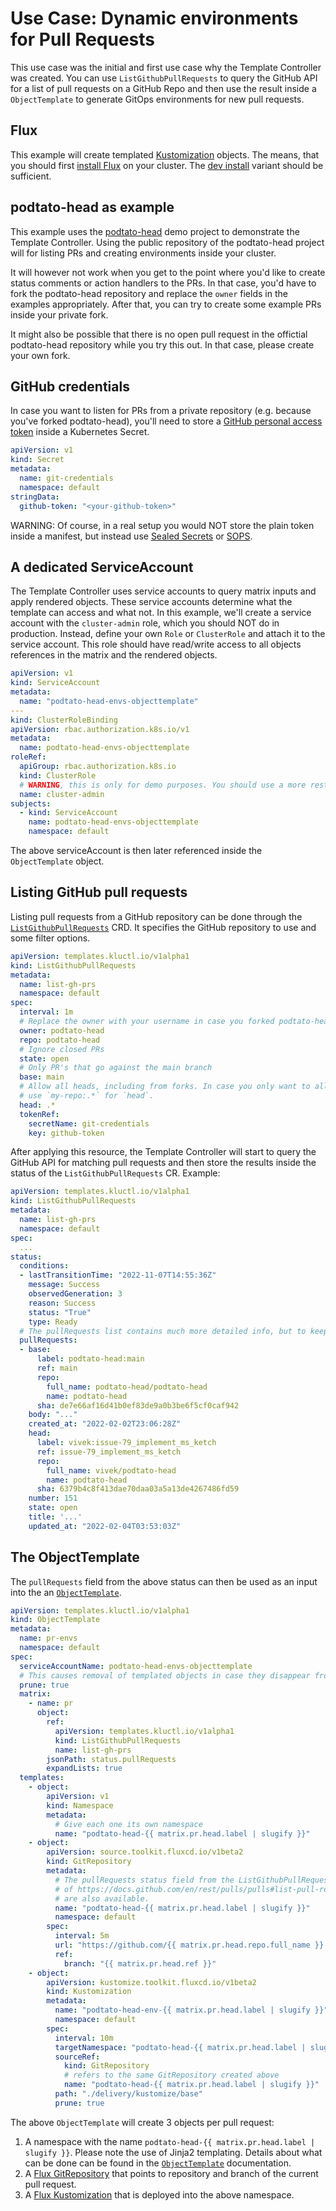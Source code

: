 # Use Case: Dynamic environments for Pull Requests

This use case was the initial and first use case why the Template Controller was created. You can use `ListGithubPullRequests`
to query the GitHub API for a list of pull requests on a GitHub Repo and then use the result inside a `ObjectTemplate`
to generate GitOps environments for new pull requests.

## Flux

This example will create templated [Kustomization](https://fluxcd.io/flux/components/kustomize/kustomization/)
objects. The means, that you should first [install Flux](https://fluxcd.io/flux/installation/) on your cluster. The
[dev install](https://fluxcd.io/flux/installation/#dev-install) variant should be sufficient.

## podtato-head as example

This example uses the [podtato-head](https://github.com/podtato-head/podtato-head) demo project to demonstrate the
Template Controller. Using the public repository of the podtato-head project will for listing PRs and creating
environments inside your cluster.

It will however not work when you get to the point where you'd like to create status comments or action handlers to
the PRs. In that case, you'd have to fork the podtato-head repository and replace the `owner` fields in the examples
appropriately. After that, you can try to create some example PRs inside your private fork.

It might also be possible that there is no open pull request in the offictial podtato-head repository while you try this
out. In that case, please create your own fork.

## GitHub credentials

In case you want to listen for PRs from a private repository (e.g. because you've forked podtato-head), you'll need to store a
[GitHub personal access token](https://docs.github.com/en/authentication/keeping-your-account-and-data-secure/creating-a-personal-access-token)
inside a Kubernetes Secret.

```yaml
apiVersion: v1
kind: Secret
metadata:
  name: git-credentials
  namespace: default
stringData:
  github-token: "<your-github-token>"
```

WARNING: Of course, in a real setup you would NOT store the plain token inside a manifest, but instead use
[Sealed Secrets](https://github.com/bitnami-labs/sealed-secrets) or [SOPS](https://github.com/mozilla/sops).

## A dedicated ServiceAccount

The Template Controller uses service accounts to query matrix inputs and apply rendered objects. These service accounts
determine what the template can access and what not. In this example, we'll create a service account with the
`cluster-admin` role, which you should NOT do in production. Instead, define your own `Role` or `ClusterRole` and
attach it to the service account. This role should have read/write access to all objects references in the matrix and
the rendered objects.

```yaml
apiVersion: v1
kind: ServiceAccount
metadata:
  name: "podtato-head-envs-objecttemplate"
---
kind: ClusterRoleBinding
apiVersion: rbac.authorization.k8s.io/v1
metadata:
  name: podtato-head-envs-objecttemplate
roleRef:
  apiGroup: rbac.authorization.k8s.io
  kind: ClusterRole
  # WARNING, this is only for demo purposes. You should use a more restricted role for the ObjectTemplate
  name: cluster-admin
subjects:
  - kind: ServiceAccount
    name: podtato-head-envs-objecttemplate
    namespace: default
```

The above serviceAccount is then later referenced inside the `ObjectTemplate` object.

## Listing GitHub pull requests

Listing pull requests from a GitHub repository can be done through the
[`ListGithubPullRequests`](./spec/v1alpha1/listgithubpullrequests.md) CRD. It specifies the GitHub repository to use and
some filter options.

```yaml
apiVersion: templates.kluctl.io/v1alpha1
kind: ListGithubPullRequests
metadata:
  name: list-gh-prs
  namespace: default
spec:
  interval: 1m
  # Replace the owner with your username in case you forked podtato-head
  owner: podtato-head
  repo: podtato-head
  # Ignore closed PRs
  state: open
  # Only PR's that go against the main branch
  base: main
  # Allow all heads, including from forks. In case you only want to allow PRs for branches from inside the same repo,
  # use `my-repo:.*` for `head`.
  head: .*
  tokenRef:
    secretName: git-credentials
    key: github-token
```

After applying this resource, the Template Controller will start to query the GitHub API for matching pull requests and
then store the results inside the status of the `ListGithubPullRequests` CR. Example:

```yaml
apiVersion: templates.kluctl.io/v1alpha1
kind: ListGithubPullRequests
metadata:
  name: list-gh-prs
  namespace: default
spec:
  ...
status:
  conditions:
  - lastTransitionTime: "2022-11-07T14:55:36Z"
    message: Success
    observedGeneration: 3
    reason: Success
    status: "True"
    type: Ready
  # The pullRequests list contains much more detailed info, but to keep it short I've reduced verbosity here
  pullRequests:
  - base:
      label: podtato-head:main
      ref: main
      repo:
        full_name: podtato-head/podtato-head
        name: podtato-head
      sha: de7e66af16d41b0ef83de9a0b3be6f5cf0caf942
    body: "..."
    created_at: "2022-02-02T23:06:28Z"
    head:
      label: vivek:issue-79_implement_ms_ketch
      ref: issue-79_implement_ms_ketch
      repo:
        full_name: vivek/podtato-head
        name: podtato-head
      sha: 6379b4c8f413dae70daa03a5a13de4267486fd59
    number: 151
    state: open
    title: '...'
    updated_at: "2022-02-04T03:53:03Z"
```

## The ObjectTemplate

The `pullRequests` field from the above status can then be used as an input into the an
[`ObjectTemplate`](./spec/v1alpha1/objecttemplate.md).

```yaml
apiVersion: templates.kluctl.io/v1alpha1
kind: ObjectTemplate
metadata:
  name: pr-envs
  namespace: default
spec:
  serviceAccountName: podtato-head-envs-objecttemplate
  # This causes removal of templated objects in case they disappear from the rendered list of objects
  prune: true
  matrix:
    - name: pr
      object:
        ref:
          apiVersion: templates.kluctl.io/v1alpha1
          kind: ListGithubPullRequests
          name: list-gh-prs
        jsonPath: status.pullRequests
        expandLists: true
  templates:
    - object:
        apiVersion: v1
        kind: Namespace
        metadata:
          # Give each one its own namespace
          name: "podtato-head-{{ matrix.pr.head.label | slugify }}"
    - object:
        apiVersion: source.toolkit.fluxcd.io/v1beta2
        kind: GitRepository
        metadata:
          # The pullRequests status field from the ListGithubPullRequests is a reduced form of the REST API result
          # of https://docs.github.com/en/rest/pulls/pulls#list-pull-requests, meaning that fields like `head` and `base`
          # are also available.
          name: "podtato-head-{{ matrix.pr.head.label | slugify }}"
          namespace: default
        spec:
          interval: 5m
          url: "https://github.com/{{ matrix.pr.head.repo.full_name }}.git"
          ref:
            branch: "{{ matrix.pr.head.ref }}"
    - object:
        apiVersion: kustomize.toolkit.fluxcd.io/v1beta2
        kind: Kustomization
        metadata:
          name: "podtato-head-env-{{ matrix.pr.head.label | slugify }}"
          namespace: default
        spec:
          interval: 10m
          targetNamespace: "podtato-head-{{ matrix.pr.head.label | slugify }}"
          sourceRef:
            kind: GitRepository
            # refers to the same GitRepository created above
            name: "podtato-head-{{ matrix.pr.head.label | slugify }}"
          path: "./delivery/kustomize/base"
          prune: true
```

The above `ObjectTemplate` will create 3 objects per pull request:
1. A namespace with the name `podtato-head-{{ matrix.pr.head.label | slugify }}`. Please note the use of 
Jinja2 templating. Details about what can be done can be found in the
[`ObjectTemplate`](./spec/v1alpha1/objecttemplate.md) documentation.
2. A [Flux GitRepository](https://fluxcd.io/flux/components/source/gitrepositories/) that points to repository
and branch of the current pull request.
3. A [Flux Kustomization](https://fluxcd.io/flux/components/kustomize/kustomization/) that is deployed into
the above namespace.

